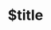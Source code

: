 ---
title: $title
linktitle: $linktitle
second_title: Aspose.Words for C++
description: '$description in C++.'
type: docs
weight: $weight
url: /cpp/$ref/
---